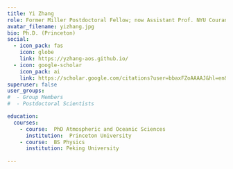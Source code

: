 ```yaml
---
title: Yi Zhang
role: Former Miller Postdoctoral Fellow; now Assistant Prof. NYU Courant
avatar_filename: yizhang.jpg
bio: Ph.D. (Princeton)
social:
  - icon_pack: fas
    icon: globe
    link: https://yzhang-aos.github.io/
  - icon: google-scholar
    icon_pack: ai
    link: https://scholar.google.com/citations?user=bbaxFZoAAAAJ&hl=en&oi=sra
superuser: false
user_groups:
#  - Group Members
#  - Postdoctoral Scientists

education:
  courses:
    - course:  PhD Atmospheric and Oceanic Sciences
      institution:  Princeton University
    - course:  BS Physics
      institution: Peking University
      
---
```

